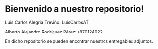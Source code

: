 # Bienvenido a nuestro repositorio!

Luis Carlos Alegria Treviño: LuisCarlosAT

Alberto Alejandro Rodríguez Pérez: a870124922

En dicho repositorio se pueden encontrar nuestros entregables adjuntos.
